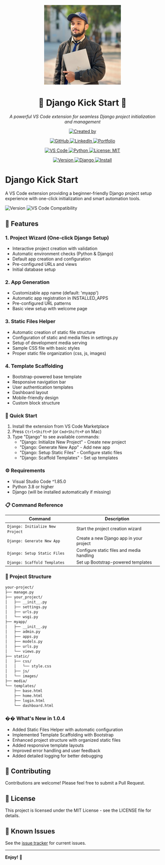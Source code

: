 <div align="center">
  <kbd>
    <img src="https://github.com/jamalihassan0307/Projects-Assets/blob/main/globel%20assets/profile/image.jpg?raw=true" width="250" alt="Jamalihassan0307"/>
  </kbd>
  
  <h1>🚀 Django Kick Start 🚀</h1>
  <p><i>A powerful VS Code extension for seamless Django project initialization and management</i></p>
  
  <p align="center">
    <a href="https://github.com/yourusername">
      <img src="https://img.shields.io/badge/Created_by-Jam_Ali_Hassan-blue?style=for-the-badge&logo=github&logoColor=white" alt="Created by"/>
    </a>
  </p>

  <p align="center">
    <a href="https://github.com/yourusername">
      <img src="https://img.shields.io/badge/GitHub-100000?style=for-the-badge&logo=github&logoColor=white" alt="GitHub"/>
    </a>
    <a href="https://www.linkedin.com/in/yourusername">
      <img src="https://img.shields.io/badge/LinkedIn-0077B5?style=for-the-badge&logo=linkedin&logoColor=white" alt="LinkedIn"/>
    </a>
    <a href="https://yourusername.github.io/portfolio.github.io">
      <img src="https://img.shields.io/badge/Portfolio-255E63?style=for-the-badge&logo=About.me&logoColor=white" alt="Portfolio"/>
    </a>
  </p>

  <p align="center">
    <a href="https://marketplace.visualstudio.com/items?itemName=jamalihassan.django-kick-start">
      <img src="https://img.shields.io/badge/VS_Code-1.85.0+-373277?style=for-the-badge&logo=visualstudio&logoColor=white" alt="VS Code"/>
    </a>
    <a href="https://www.python.org">
      <img src="https://img.shields.io/badge/Python-3.8+-3776AB?style=for-the-badge&logo=python&logoColor=white" alt="Python"/>
    </a>
    <a href="https://opensource.org/licenses/MIT">
      <img src="https://img.shields.io/badge/License-MIT-yellow.svg?style=for-the-badge" alt="License: MIT"/>
    </a>
  </p>

  <p align="center">
    <a href="https://marketplace.visualstudio.com/items?itemName=yourusername.django-kick-start">
      <img src="https://img.shields.io/badge/version-1.0.4-blue?style=for-the-badge&logo=visualstudiocode&logoColor=white" alt="Version"/>
    </a>
    <a href="https://www.djangoproject.com">
      <img src="https://img.shields.io/badge/Django-Latest-092E20?style=for-the-badge&logo=django&logoColor=white" alt="Django"/>
    </a>
    <a href="https://marketplace.visualstudio.com/items?itemName=jamalihassan.django-kick-start">
      <img src="https://img.shields.io/badge/VS_Marketplace-Install-blue?style=for-the-badge&logo=visualstudiocode&logoColor=white" alt="Install"/>
    </a>
  </p>
</div>

# Django Kick Start

A VS Code extension providing a beginner-friendly Django project setup experience with one-click initialization and smart automation tools.

![Version](https://img.shields.io/badge/version-1.0.4-blue.svg)
![VS Code Compatibility](https://img.shields.io/badge/vscode-%5E1.85.0-brightgreen.svg)

## 🎯 Features

### 1. Project Wizard (One-click Django Setup)
- Interactive project creation with validation
- Automatic environment checks (Python & Django)
- Default app creation and configuration
- Pre-configured URLs and views
- Initial database setup

### 2. App Generation
- Customizable app name (default: 'myapp')
- Automatic app registration in INSTALLED_APPS
- Pre-configured URL patterns
- Basic view setup with welcome page

### 3. Static Files Helper
- Automatic creation of static file structure
- Configuration of static and media files in settings.py
- Setup of development media serving
- Sample CSS file with basic styles
- Proper static file organization (css, js, images)

### 4. Template Scaffolding
- Bootstrap-powered base template
- Responsive navigation bar
- User authentication templates
- Dashboard layout
- Mobile-friendly design
- Custom block structure

### 🚀 Quick Start

1. Install the extension from VS Code Marketplace
2. Press `Ctrl+Shift+P` (or `Cmd+Shift+P` on Mac)
3. Type "Django" to see available commands:
   - "Django: Initialize New Project" - Create new project
   - "Django: Generate New App" - Add new app
   - "Django: Setup Static Files" - Configure static files
   - "Django: Scaffold Templates" - Set up templates

### ⚙️ Requirements

- Visual Studio Code ^1.85.0
- Python 3.8 or higher
- Django (will be installed automatically if missing)

### 📋 Command Reference

| Command | Description |
|---------|-------------|
| `Django: Initialize New Project` | Start the project creation wizard |
| `Django: Generate New App` | Create a new Django app in your project |
| `Django: Setup Static Files` | Configure static files and media handling |
| `Django: Scaffold Templates` | Set up Bootstrap-powered templates |

### 🔄 Project Structure

```
your-project/
├── manage.py
├── your_project/
│   ├── __init__.py
│   ├── settings.py
│   ├── urls.py
│   └── wsgi.py
├── myapp/
│   ├── __init__.py
│   ├── admin.py
│   ├── apps.py
│   ├── models.py
│   ├── urls.py
│   └── views.py
├── static/
│   ├── css/
│   │   └── style.css
│   ├── js/
│   └── images/
├── media/
└── templates/
    ├── base.html
    ├── home.html
    ├── login.html
    └── dashboard.html
```

### �� What's New in 1.0.4

- Added Static Files Helper with automatic configuration
- Implemented Template Scaffolding with Bootstrap
- Enhanced project structure with organized static files
- Added responsive template layouts
- Improved error handling and user feedback
- Added detailed logging for better debugging

## 🤝 Contributing

Contributions are welcome! Please feel free to submit a Pull Request.

## 📝 License

This project is licensed under the MIT License - see the LICENSE file for details.

## 🐛 Known Issues

See the [issue tracker](https://github.com/yourusername/django-kick-start/issues) for current issues.

---

**Enjoy!** 🎉
